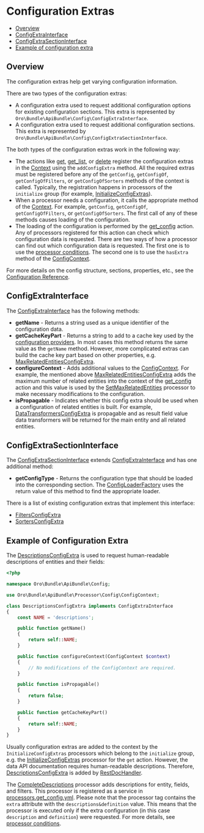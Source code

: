 # Configuration Extras

 - [Overview](#overview)
 - [ConfigExtraInterface](#configextrainterface)
 - [ConfigExtraSectionInterface](#configextrasectioninterface)
 - [Example of configuration extra](#example-of-configuration-extra)

## Overview

The configuration extras help get varying configuration information.

There are two types of the configuration extras:

- A configuration extra used to request additional configuration options for existing configuration sections. This extra is represented by `Oro\Bundle\ApiBundle\Config\ConfigExtraInterface`.
- A configuration extra used to request additional configuration sections. This extra is represented by `Oro\Bundle\ApiBundle\Config\ConfigExtraSectionInterface`.

The both types of the configuration extras work in the following way:

- The actions like [get](./actions.md#get-action), [get_list](./actions.md#get_list-action), or [delete](./actions.md#delete-action) register the configuration extras in the [Context](./actions.md#context-class) using the `addConfigExtra` method. All the required extras must be registered before any of the `getConfig`, `getConfigOf`, `getConfigOfFilters`, or `getConfigOfSorters` methods of the context is called. Typically, the registration happens in processors of the `initialize` group (for example, [InitializeConfigExtras](../../Processor/Get/InitializeConfigExtras.php)).
- When a processor needs a configuration, it calls the appropriate method of the [Context](./actions.md#context-class). For example, `getConfig`, `getConfigOf`, `getConfigOfFilters`, or `getConfigOfSorters`. The first call of any of these methods causes loading of the configuration.
- The loading of the configuration is performed by the [get_config](./actions.md#get_config-action) action. Any of processors registered for this action can check which configuration data is requested. There are two ways of how a processor can find out which configuration data is requested. The first one is to use the [processor conditions](./processors.md#processor-conditions). The second one is to use the `hasExtra` method of the [ConfigContext](../../Processor/Config/ConfigContext.php).

For more details on the config structure, sections, properties, etc., see the [Configuration Reference](./configuration.md). 

## ConfigExtraInterface

The [ConfigExtraInterface](../../Config/ConfigExtraInterface.php) has the following methods:

 * **getName** - Returns a string used as a unique identifier of the configuration data.
 * **getCacheKeyPart** - Returns a string to add to a cache key used by the [configuration providers](../../Provider/AbstractConfigProvider.php). In most cases this method returns the same value as the `getName` method. However, more complicated extras can build the cache key part based on other properties, e.g. [MaxRelatedEntitiesConfigExtra](../../Config/MaxRelatedEntitiesConfigExtra.php).
 * **configureContext** - Adds additional values to the [ConfigContext](../../Processor/Config/ConfigContext.php). For example, the mentioned above [MaxRelatedEntitiesConfigExtra](../../Config/MaxRelatedEntitiesConfigExtra.php) adds the maximum number of related entities into the context of the [get_config](./actions.md#get_config-action) action and this value is used by the [SetMaxRelatedEntities](../../Processor/Config/GetConfig/SetMaxRelatedEntities.php) processor to make necessary modifications to the configuration.
 * **isPropagable** - Indicates whether this config extra should be used when a configuration of related entities is built. For example, [DataTransformersConfigExtra](../../Config/DataTransformersConfigExtra.php) is propagable and as result field value data transformers will be returned for the main entity and all related entities.


## ConfigExtraSectionInterface

The [ConfigExtraSectionInterface](../../Config/ConfigExtraSectionInterface.php) extends [ConfigExtraInterface](../../Config/ConfigExtraInterface.php) and has one additional method:

 * **getConfigType** - Returns the configuration type that should be loaded into the corresponding section. The [ConfigLoaderFactory](../../Config/ConfigLoaderFactory.php) uses the return value of this method to find the appropriate loader.

There is a list of existing configuration extras that implement this interface:

- [FiltersConfigExtra](../../Config/FiltersConfigExtra.php)
- [SortersConfigExtra](../../Config/SortersConfigExtra.php)

## Example of Configuration Extra

The [DescriptionsConfigExtra](../../Config/DescriptionsConfigExtra.php) is used to request human-readable descriptions of entities and their fields:

```php
<?php

namespace Oro\Bundle\ApiBundle\Config;

use Oro\Bundle\ApiBundle\Processor\Config\ConfigContext;

class DescriptionsConfigExtra implements ConfigExtraInterface
{
    const NAME = 'descriptions';

    public function getName()
    {
        return self::NAME;
    }

    public function configureContext(ConfigContext $context)
    {
        // No modifications of the ConfigContext are required.
    }

    public function isPropagable()
    {
        return false;
    }

    public function getCacheKeyPart()
    {
        return self::NAME;
    }
}
```

Usually configuration extras are added to the context by the `InitializeConfigExtras` processors which belong to the `initialize` group, e.g. the [InitializeConfigExtras](../../Processor/Get/InitializeConfigExtras.php) processor for the `get` action. However, the data API documentation requires human-readable descriptions. Therefore, [DescriptionsConfigExtra](../../Config/DescriptionsConfigExtra.php) is added by [RestDocHandler](../../ApiDoc/RestDocHandler.php).

The [CompleteDescriptions](../../Processor/Config/Shared/CompleteDescriptions.php) processor adds descriptions for entity, fields, and filters. This processor is registered as a service in [processors.get_config.yml](../config/processors.get_config.yml). Please note that the processor tag contains the `extra` attribute with the `descriptions&definition` value. This means that the processor is executed only if the extra configuration (in this case `description` and `definition`) were requested. For more details, see [processor conditions](./processors.md#processor-conditions).
